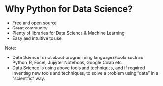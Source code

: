 # Why Python for Data Science?

* Free and open source
* Great community
* Plenty of libraries for Data Science & Machine Learning
* Easy and intuitive to use

Note:

* Data Science is not about programming languages/tools such as Python, R, Excel, Jupyter Notebook, Google Colab etc 
* Data Science is using above tools and techniques, and if required inventing new tools and techniques, to solve a problem using “data” in a “scientific” way.

